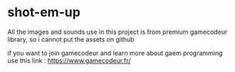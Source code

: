 # shot-em-up

All the images and sounds use in this project is from premium gamecodeur library, so i cannot put the assets on github 

if you want to join gamecodeur and learn more about gaem programming use this link : https://www.gamecodeur.fr/
